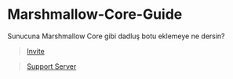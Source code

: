 # Marshmallow-Core-Guide
Sunucuna Marshmallow Core gibi dadluş botu eklemeye ne dersin? 
> [Invite](https://discord.com/oauth2/authorize?client_id=950346110550028328&scope=bot+applications.commands&permissions=2147483656)

> [Support Server](https://discord.gg/FCBFkcJCjr)
